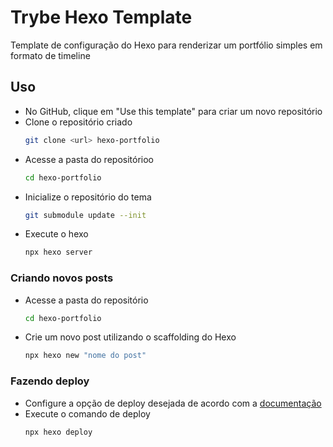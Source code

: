 # Trybe Hexo Template

Template de configuração do Hexo para renderizar um portfólio simples em formato de timeline

## Uso

- No GitHub, clique em "Use this template" para criar um novo repositório
- Clone o repositório criado
    ```bash
    git clone <url> hexo-portfolio
    ```
- Acesse a pasta do repositórioo
    ```bash
    cd hexo-portfolio
    ```
- Inicialize o repositório do tema
    ```bash
    git submodule update --init
    ```
- Execute o hexo
    ```bash
    npx hexo server
    ```

### Criando novos posts

- Acesse a pasta do repositório
    ```bash
    cd hexo-portfolio
    ```
- Crie um novo post utilizando o scaffolding do Hexo
    ```bash
    npx hexo new "nome do post"
    ```

### Fazendo deploy

- Configure a opção de deploy desejada de acordo com a [documentação](https://hexo.io/pt-br/docs/one-command-deployment.html#Heroku)
- Execute o comando de deploy
    ```bash
    npx hexo deploy
    ```